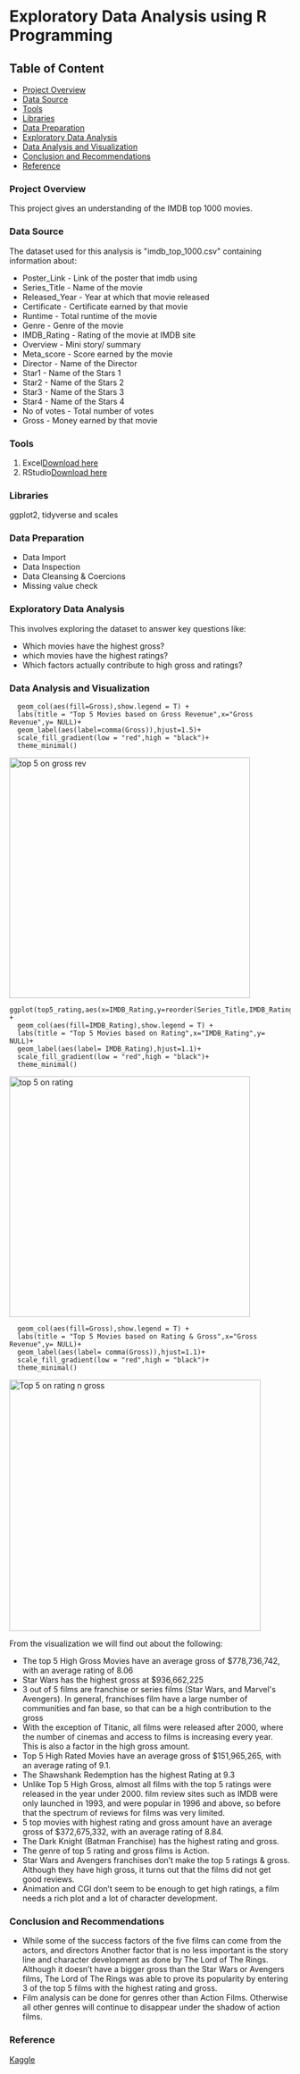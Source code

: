 
# Exploratory Data Analysis using R Programming

## Table of Content
- [Project Overview](#project-overview)
- [Data Source](#data-source)
- [Tools](#tools)
- [Libraries](#libraries)
- [Data Preparation](#data-preparation)
- [Exploratory Data Analysis](#exploratory-data-analysis)
- [Data Analysis and Visualization](#data-analysis-and-visualization)
- [Conclusion and Recommendations](#conclusion-and-recommendations)
- [Reference](#reference)

### Project Overview
This project gives an understanding of the IMDB top 1000 movies.

### Data Source
The dataset used for this analysis is "imdb_top_1000.csv" containing information about:
- Poster_Link - Link of the poster that imdb using
- Series_Title - Name of the movie
- Released_Year - Year at which that movie released
- Certificate - Certificate earned by that movie
- Runtime - Total runtime of the movie
- Genre - Genre of the movie
- IMDB_Rating - Rating of the movie at IMDB site
- Overview - Mini story/ summary
- Meta_score - Score earned by the movie
- Director - Name of the Director
- Star1 - Name of the Stars 1
- Star2 - Name of the Stars 2
- Star3 - Name of the Stars 3
- Star4 - Name of the Stars 4
- No of votes - Total number of votes
- Gross - Money earned by that movie

### Tools
1. Excel[Download here](https://github.com/SamuelChukwuji/Exploratory-Data-Analysis-using-R-Programming/blob/main/imdb_top_1000.csv)
2. RStudio[Download here](https://github.com/SamuelChukwuji/Exploratory-Data-Analysis-using-R-Programming/blob/main/Top%20gross%20earning%20movies.R)

### Libraries
ggplot2, tidyverse and scales
### Data Preparation
- Data Import
- Data Inspection
- Data Cleansing & Coercions
- Missing value check 

### Exploratory Data Analysis
This involves exploring the dataset to answer key questions like:
- Which movies have the highest gross?
- which movies have the highest ratings?
- Which factors actually contribute to high gross and ratings?

### Data Analysis and Visualization

```ggplot(top5_gross,aes(x=Gross,y=reorder(Series_Title,Gross))) +
  geom_col(aes(fill=Gross),show.legend = T) +
  labs(title = "Top 5 Movies based on Gross Revenue",x="Gross Revenue",y= NULL)+
  geom_label(aes(label=comma(Gross)),hjust=1.5)+
  scale_fill_gradient(low = "red",high = "black")+
  theme_minimal()
```

<img width="431" alt="top 5 on gross rev" src="https://github.com/SamuelChukwuji/Exploratory-Data-Analysis-using-R-Programming/assets/159860622/afbd8572-15ca-4378-a7a1-b253c1183da4">

```
ggplot(top5_rating,aes(x=IMDB_Rating,y=reorder(Series_Title,IMDB_Rating))) +
  geom_col(aes(fill=IMDB_Rating),show.legend = T) +
  labs(title = "Top 5 Movies based on Rating",x="IMDB_Rating",y= NULL)+
  geom_label(aes(label= IMDB_Rating),hjust=1.1)+
  scale_fill_gradient(low = "red",high = "black")+
  theme_minimal()
```

<img width="431" alt="top 5 on rating" src="https://github.com/SamuelChukwuji/Exploratory-Data-Analysis-using-R-Programming/assets/159860622/2f2ff688-097f-4170-b598-57da0a930c8f">

```ggplot(imdb_top5,aes(x=Gross,y=reorder(Series_Title,Gross))) +
  geom_col(aes(fill=Gross),show.legend = T) +
  labs(title = "Top 5 Movies based on Rating & Gross",x="Gross Revenue",y= NULL)+
  geom_label(aes(label= comma(Gross)),hjust=1.1)+
  scale_fill_gradient(low = "red",high = "black")+
  theme_minimal()
```

<img width="450" alt="Top 5 on rating n gross" src="https://github.com/SamuelChukwuji/Exploratory-Data-Analysis-using-R-Programming/assets/159860622/b702544e-b84f-406a-907f-7e95e69d4534">

From the visualization we will find out about the following:
- The top 5 High Gross Movies have an average gross of $778,736,742, with an average rating of 8.06
-  Star Wars has the highest gross at $936,662,225
-   3 out of 5 films are franchise or series films (Star Wars, and Marvel's Avengers). In general, franchises film have a large number of communities and fan base, so that can be a high contribution to the gross
- With the exception of Titanic, all films were released after 2000, where the number of cinemas and access to films is increasing every year. This is also a factor in the high gross amount.
-  Top 5 High Rated Movies have an average gross of $151,965,265, with an average rating of 9.1.
-  The Shawshank Redemption has the highest Rating at 9.3
-  Unlike Top 5 High Gross, almost all films with the top 5 ratings were released in the year under 2000.  film review sites such as IMDB were only launched in 1993, and were popular in 1996 and above, so before that the spectrum of reviews for films was very limited.
-  5 top movies with highest rating and gross amount have an average gross of $372,675,332, with an average rating of 8.84.
-  The Dark Knight (Batman Franchise) has the highest rating and gross.
-  The genre of top 5 rating and gross films is Action.
- Star Wars and Avengers franchises don’t make the top 5 ratings & gross. Although they have high gross, it turns out that the films did not get good reviews.
-  Animation and CGI don’t seem to be enough to get high ratings, a film needs a rich plot and 
a lot of character development.


### Conclusion and Recommendations
- While some of the success factors of the five films can come from the actors, and directors  Another factor that is no less important is the story line and character development as done by The Lord of The Rings. Although it doesn’t have a bigger gross than the Star Wars or Avengers films, The Lord of The Rings was able to prove its popularity by entering 3 of the top 5 films with the highest rating and gross.
- Film analysis can be done for genres other than Action Films. Otherwise all other genres will continue to disappear under the shadow of action films.


### Reference
[Kaggle](https://www.kaggle.com/datasets/harshitshankhdhar/imdb-dataset-of-top-1000-movies-and-tv-shows?resource=download)










